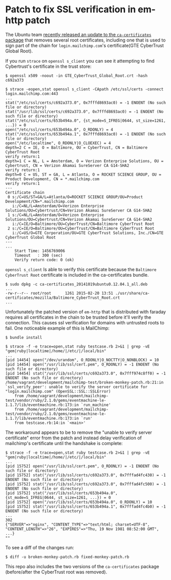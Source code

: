# Patch to fix SSL verification in em-http patch

The Ubuntu team [recently released an update to the `ca-certificates`
package](https://launchpadlibrarian.net/242531582/ca-certificates_20141019ubuntu0.12.04.1_20160104ubuntu0.12.04.1.diff.gz)
that removes several root certificates, including one that is used to sign part
of the chain for `login.mailchimp.com`'s certificate(GTE CyberTrust Global Root).

If you run `strace` on `openssl s_client` you can see it attempting to find
Cybertrust's certificate in the trust store:

```console
$ openssl x509 -noout -in GTE_CyberTrust_Global_Root.crt -hash
c692a373

$ strace -eopen,stat openssl s_client -CApath /etc/ssl/certs -connect login.mailchimp.com:443
...
stat("/etc/ssl/certs/c692a373.0", 0x7fffd8693ac0) = -1 ENOENT (No such file or directory)
stat("/usr/lib/ssl/certs/c692a373.0", 0x7fffd8693ac0) = -1 ENOENT (No such file or directory)
stat("/etc/ssl/certs/653b494a.0", {st_mode=S_IFREG|0644, st_size=1261, ...}) = 0
open("/etc/ssl/certs/653b494a.0", O_RDONLY) = 4
stat("/etc/ssl/certs/653b494a.1", 0x7fffd8693ac0) = -1 ENOENT (No such file or directory)
open("/etc/localtime", O_RDONLY|O_CLOEXEC) = 4
depth=2 C = IE, O = Baltimore, OU = CyberTrust, CN = Baltimore CyberTrust Root
verify return:1
depth=1 C = NL, L = Amsterdam, O = Verizon Enterprise Solutions, OU = Cybertrust, CN = Verizon Akamai SureServer CA G14-SHA2
verify return:1
depth=0 C = US, ST = GA, L = Atlanta, O = ROCKET SCIENCE GROUP, OU = Product Development, CN = *.mailchimp.com
verify return:1
---
Certificate chain
 0 s:/C=US/ST=GA/L=Atlanta/O=ROCKET SCIENCE GROUP/OU=Product Development/CN=*.mailchimp.com
   i:/C=NL/L=Amsterdam/O=Verizon Enterprise Solutions/OU=Cybertrust/CN=Verizon Akamai SureServer CA G14-SHA2
 1 s:/C=NL/L=Amsterdam/O=Verizon Enterprise Solutions/OU=Cybertrust/CN=Verizon Akamai SureServer CA G14-SHA2
   i:/C=IE/O=Baltimore/OU=CyberTrust/CN=Baltimore CyberTrust Root
 2 s:/C=IE/O=Baltimore/OU=CyberTrust/CN=Baltimore CyberTrust Root
   i:/C=US/O=GTE Corporation/OU=GTE CyberTrust Solutions, Inc./CN=GTE CyberTrust Global Root
---
...
    Start Time: 1456769006
    Timeout   : 300 (sec)
    Verify return code: 0 (ok)
```

`openssl s_client` Is able to verify this certificate because the `Baltimore CyberTrust Root` certificate is
included in the ca-certificates bundle.


```console
$ sudo dpkg -c ca-certificates_20141019ubuntu0.12.04.1_all.deb
...
-rw-r--r-- root/root      1261 2015-02-20 13:51 ./usr/share/ca-certificates/mozilla/Baltimore_CyberTrust_Root.crt
...
```

Unfortunately the patched version of `em-http` that is distributed with faraday
requires all certificates in the chain to be trusted before it'll verify the
connection. This causes ssl verification for domains with untrusted
roots to fail. One noticeable example of this is MailChimp:

```console
$ bundle install

$ strace -f -e trace=open,stat ruby testcase.rb 2>&1 | grep -vE "gem|ruby|localtime|/home/|/etc/|/local/bin"
...
[pid 14454] open("/dev/urandom", O_RDONLY|O_NOCTTY|O_NONBLOCK) = 10
[pid 14454] open("/usr/lib/ssl/cert.pem", O_RDONLY) = -1 ENOENT (No such file or directory)
[pid 14454] stat("/usr/lib/ssl/certs/c692a373.0", 0x7fff974c8ff0) = -1 ENOENT (No such file or directory)
/home/vagrant/development/mailchimp-test/broken-monkey-patch.rb:21:in `ssl_verify_peer': unable to verify the server certificate for "login.mailchimp.com" (OpenSSL::SSL::SSLError)
	from /home/vagrant/development/mailchimp-test/vendor/ruby/2.1.0/gems/eventmachine-le-1.1.7/lib/eventmachine.rb:173:in `run_machine'
	from /home/vagrant/development/mailchimp-test/vendor/ruby/2.1.0/gems/eventmachine-le-1.1.7/lib/eventmachine.rb:173:in `run'
	from testcase.rb:14:in `<main>'
```

The workaround appears to be to remove the "unable to verify server certificate"
error from the patch and instead delay verification of mailchimp's certificate
until the handshake is complete:

```console
$ strace -f -e trace=open,stat ruby testcase.rb 2>&1 | grep -vE "gem|ruby|localtime|/home/|/etc/|/local/bin"
...
[pid 15752] open("/usr/lib/ssl/cert.pem", O_RDONLY) = -1 ENOENT (No such file or directory)
[pid 15752] stat("/usr/lib/ssl/certs/c692a373.0", 0x7fffad4fc430) = -1 ENOENT (No such file or directory)
[pid 15752] stat("/usr/lib/ssl/certs/c692a373.0", 0x7fffad4fc500) = -1 ENOENT (No such file or directory)
[pid 15752] stat("/usr/lib/ssl/certs/653b494a.0", {st_mode=S_IFREG|0644, st_size=1261, ...}) = 0
[pid 15752] open("/usr/lib/ssl/certs/653b494a.0", O_RDONLY) = 10
[pid 15752] stat("/usr/lib/ssl/certs/653b494a.1", 0x7fffad4fc4b0) = -1 ENOENT (No such file or directory)
...
302
{"SERVER"=>"nginx", "CONTENT_TYPE"=>"text/html; charset=UTF-8", "CONTENT_LENGTH"=>"26", "EXPIRES"=>"Thu, 19 Nov 1981 08:52:00 GMT", ...}
""
```

To see a diff of the changes run:

```console
$ diff -u broken-monkey-patch.rb fixed-monkey-patch.rb
```

This repo also includes the two versions of the `ca-certificates` package
(before/after the CyberTrust root was removed).
